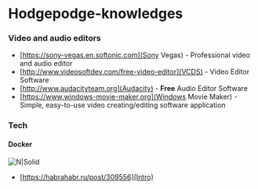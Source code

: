 # Hodgepodge-knowledges

### Video and audio editors

- [https://sony-vegas.en.softonic.com](Sony Vegas) - Professional video and audio editor
- [http://www.videosoftdev.com/free-video-editor](VCDS) - Video Editor Software
- [http://www.audacityteam.org](Audacity) - **Free** Audio Editor Software
- [https://www.windows-movie-maker.org](Windows Movie Maker) - Simple, easy-to-use video creating/editing software application

### Tech
#### Docker
![N|Solid](https://www.docker.com/sites/default/files/social/docker_facebook_share.png)
- [https://habrahabr.ru/post/309556](Intro)
